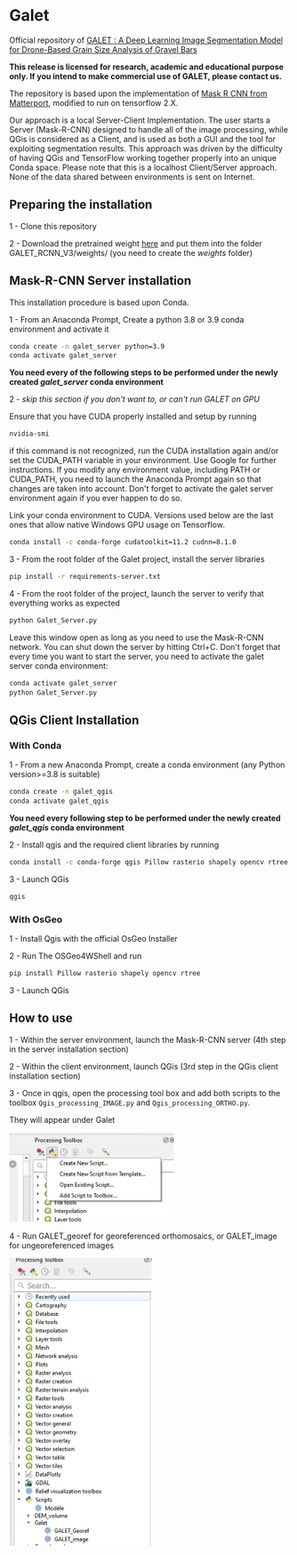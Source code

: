 # Galet
Official repository of [GALET : A Deep Learning Image Segmentation Model for Drone-Based Grain Size Analysis of Gravel Bars](https://www.researchgate.net/publication/362231914_GALET_A_deep_learning_image_segmentation_model_for_drone-based_grain_size_analysis_of_gravel_bars)

**This release is licensed for research, academic and educational purpose only. If you intend to make commercial use of GALET, please contact us.**

The repository is based upon the implementation of  [Mask R CNN from Matterport](https://github.com/matterport/Mask_RCNN), modified to run on tensorflow 2.X.

Our approach is a local Server-Client Implementation. The user starts a Server (Mask-R-CNN) designed to handle all of the image processing, while QGis is considered as a Client, and is used as both a GUI and the tool for exploiting segmentation results. This approach was driven by the difficulty of having QGis and TensorFlow working together properly into an unique Conda space. Please note that this is a localhost Client/Server approach. None of the data shared between environments is sent on Internet.


## Preparing the installation

1 - Clone this repository

2 - Download the pretrained weight [here](https://drive.google.com/file/d/18kRFTrrsK91y44fTgpr7q9e4fMKIAroQ/view?usp=sharing) and put them into the folder GALET_RCNN_V3/weights/
(you need to create the _weights_ folder)

## Mask-R-CNN Server installation

This installation procedure is based upon Conda.

1 - From an Anaconda Prompt, Create a python 3.8 or 3.9 conda environment and activate it
```bash
conda create -n galet_server python=3.9
conda activate galet_server
```
**You need every of the following steps to be performed under the newly created *galet_server* conda environment**

2 - _skip this section if you don't want to, or can't run GALET on GPU_

Ensure that you have CUDA properly installed and setup by running
```bash
nvidia-smi
```
if this command is not recognized, run the CUDA installation again and/or set the CUDA_PATH variable in your environment. Use Google for further instructions. If you modify any environment value, including PATH or CUDA_PATH, you need to launch the Anaconda Prompt again so that changes are taken into account. Don't forget to activate the galet server environment again if you ever happen to do so.

Link your conda environment to CUDA. Versions used below are the last ones that allow native Windows GPU usage on Tensorflow.
```bash
conda install -c conda-forge cudatoolkit=11.2 cudnn=8.1.0
```

3 - From the root folder of the Galet project, install the server libraries
```bash
pip install -r requirements-server.txt
```

4 - From the root folder of the project, launch the server to verify that everything works as expected
```bash
python Galet_Server.py
```
Leave this window open as long as you need to use the Mask-R-CNN network. You can shut down the server by hitting Ctrl+C. Don't forget that every time you want to start the server, you need to activate the galet server conda environment:
```bash
conda activate galet_server
python Galet_Server.py
```


## QGis Client Installation

### With Conda

1 - From a new Anaconda Prompt, create a conda environment (any Python version>=3.8 is suitable)
```bash
conda create -n galet_qgis
conda activate galet_qgis
```
**You need every following step to be performed under the newly created *galet_qgis* conda environment**

2 - Install qgis and the required client libraries by running
```bash
conda install -c conda-forge qgis Pillow rasterio shapely opencv rtree
```

3 - Launch QGis
```bash
qgis
```

### With OsGeo

1 - Install Qgis with the official OsGeo Installer

2 - Run The OSGeo4WShell and run
```bash
pip install Pillow rasterio shapely opencv rtree
```

3 - Launch QGis


## How to use
1 - Within the server environment, launch the Mask-R-CNN server (4th step in the server installation section)

2 - Within the client environment, launch QGis (3rd step in the QGis client installation section)

3 - Once in qgis, open the processing tool box and add both scripts to the toolbox `Qgis_processing_IMAGE.py` and `Qgis_processing_ORTHO.py`.

They will appear under Galet

![](img/Image2.png)


4 - Run GALET_georef for georeferenced orthomosaics, or GALET_image for ungeoreferenced images

![](img/Image1.png)

